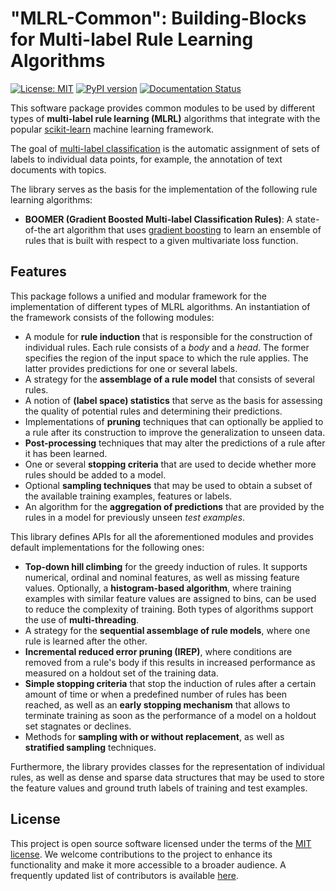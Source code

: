 # "MLRL-Common": Building-Blocks for Multi-label Rule Learning Algorithms 

[![License: MIT](https://img.shields.io/badge/License-MIT-yellow.svg)](https://opensource.org/licenses/MIT)
[![PyPI version](https://badge.fury.io/py/mlrl-common.svg)](https://badge.fury.io/py/mlrl-common)
[![Documentation Status](https://readthedocs.org/projects/mlrl-boomer/badge/?version=latest)](https://mlrl-boomer.readthedocs.io/en/latest/?badge=latest)

This software package provides common modules to be used by different types of **multi-label rule learning (MLRL)** algorithms that integrate with the popular [scikit-learn](https://scikit-learn.org) machine learning framework.

The goal of [multi-label classification](https://en.wikipedia.org/wiki/Multi-label_classification) is the automatic assignment of sets of labels to individual data points, for example, the annotation of text documents with topics.

The library serves as the basis for the implementation of the following rule learning algorithms:

* **BOOMER (Gradient Boosted Multi-label Classification Rules)**: A state-of-the art algorithm that uses [gradient boosting](https://en.wikipedia.org/wiki/Gradient_boosting) to learn an ensemble of rules that is built with respect to a given multivariate loss function.

## Features

This package follows a unified and modular framework for the implementation of different types of MLRL algorithms. An instantiation of the framework consists of the following modules:

* A module for **rule induction** that is responsible for the construction of individual rules. Each rule consists of a *body* and a *head*. The former specifies the region of the input space to which the rule applies. The latter provides predictions for one or several labels.  
* A strategy for the **assemblage of a rule model** that consists of several rules.
* A notion of **(label space) statistics** that serve as the basis for assessing the quality of potential rules and determining their predictions.
* Implementations of **pruning** techniques that can optionally be applied to a rule after its construction to improve the generalization to unseen data.
* **Post-processing** techniques that may alter the predictions of a rule after it has been learned.
* One or several **stopping criteria** that are used to decide whether more rules should be added to a model.
* Optional **sampling techniques** that may be used to obtain a subset of the available training examples, features or labels.
* An algorithm for the **aggregation of predictions** that are provided by the rules in a model for previously unseen *test examples*.

This library defines APIs for all the aforementioned modules and provides default implementations for the following ones:

* **Top-down hill climbing** for the greedy induction of rules. It supports numerical, ordinal and nominal features, as well as missing feature values. Optionally, a **histogram-based algorithm**, where training examples with similar feature values are assigned to bins, can be used to reduce the complexity of training. Both types of algorithms support the use of **multi-threading**.
* A strategy for the **sequential assemblage of rule models**, where one rule is learned after the other.
* **Incremental reduced error pruning (IREP)**, where conditions are removed from a rule's body if this results in increased performance as measured on a holdout set of the training data.
* **Simple stopping criteria** that stop the induction of rules after a certain amount of time or when a predefined number of rules has been reached, as well as an **early stopping mechanism** that allows to terminate training as soon as the performance of a model on a holdout set stagnates or declines.
* Methods for **sampling with or without replacement**, as well as **stratified sampling** techniques.

Furthermore, the library provides classes for the representation of individual rules, as well as dense and sparse data structures that may be used to store the feature values and ground truth labels of training and test examples.

## License

This project is open source software licensed under the terms of the [MIT license](https://github.com/mrapp-ke/Boomer/blob/master/LICENSE.txt). We welcome contributions to the project to enhance its functionality and make it more accessible to a broader audience. A frequently updated list of contributors is available [here](https://github.com/mrapp-ke/Boomer/blob/master/CONTRIBUTORS.md). 
